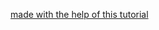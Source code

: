 [made with the help of this tutorial](https://itnext.io/step-by-step-building-and-publishing-an-npm-typescript-package-44fe7164964c)
